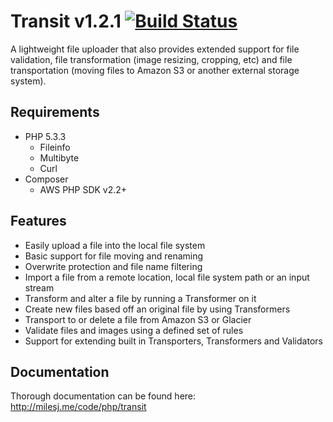 # Transit v1.2.1 [![Build Status](https://travis-ci.org/milesj/Transit.png?branch=master)](https://travis-ci.org/milesj/Transit) #

A lightweight file uploader that also provides extended support for file validation,
file transformation (image resizing, cropping, etc) and file transportation (moving
files to Amazon S3 or another external storage system).

## Requirements ##

* PHP 5.3.3
	* Fileinfo
	* Multibyte
	* Curl
* Composer
	* AWS PHP SDK v2.2+

## Features ##

* Easily upload a file into the local file system
* Basic support for file moving and renaming
* Overwrite protection and file name filtering
* Import a file from a remote location, local file system path or an input stream
* Transform and alter a file by running a Transformer on it
* Create new files based off an original file by using Transformers
* Transport to or delete a file from Amazon S3 or Glacier
* Validate files and images using a defined set of rules
* Support for extending built in Transporters, Transformers and Validators

## Documentation ##

Thorough documentation can be found here: http://milesj.me/code/php/transit
